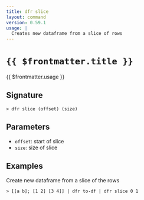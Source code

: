 ```yaml
---
title: dfr slice
layout: command
version: 0.59.1
usage: |
  Creates new dataframe from a slice of rows
---
```


# `{{ $frontmatter.title }}`

<div style='white-space: pre-wrap;'>{{ $frontmatter.usage }}</div>

## Signature

`> dfr slice (offset) (size)`

## Parameters

- `offset`: start of slice
- `size`: size of slice

## Examples

Create new dataframe from a slice of the rows

```shell
> [[a b]; [1 2] [3 4]] | dfr to-df | dfr slice 0 1
```
